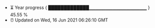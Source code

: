 - ⏳ Year progress { █████████████▁▁▁▁▁▁▁▁▁▁▁▁▁▁▁▁▁ } 45.55 %
- ⏰ Updated on Wed, 16 Jun 2021 06:26:10 GMT

